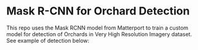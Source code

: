 # Mask R-CNN for Orchard Detection

This repo uses the Mask RCNN model from Matterport to train a custom model for detection of Orchards in Very High Resolution Imagery dataset. See example of detection below:

